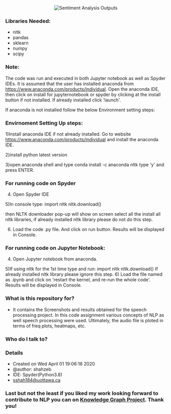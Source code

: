 <p align="center">
  <img src="https://user-images.githubusercontent.com/61950234/115969279-386f3400-a50a-11eb-926d-10a60cb47e9d.png?raw=true" alt="Sentiment Analysis Outputs"/>
</p>
 

### Libraries Needed:
   * nltk
   * pandas
   * sklearn
   * numpy
   * scipy


### Note:
  The code was run and executed in both Jupyter notebook as well as Spyder IDEs. It is assumed that the user has installed anaconda from https://www.anaconda.com/products/individual. Open the anaconda IDE, then click on install for jupyternotebook or spyder by clicking at the install button if not installed. If already installed click 'launch'.

If anaconda is not installed follow the below Environment setting steps:

### Envirnoment Setting Up steps:
   1)Install anaconda IDE if not already installed. Go to website https://www.anaconda.com/products/individual and install the anaconda IDE.
   
   2)install python latest version
   
   3)open anaconda shell and type 
conda install -c anaconda nltk
type 'y' and press ENTER.

### For running code on Spyder

   4) Open Spyder IDE 
   
   5)In console type: 
import nltk
nltk.download()

then NLTK downloader pop-up will show on screen select all the install all nltk libraries, if already installed nltk library please do not do this step.

   6) Load the code .py file. And click on run button. Results will be displayed in Console.

### For running code on Jupyter Notebook:

   4) Open Jupyter notebook from anaconda. 
   
   5)If using nltk for the 1st time type and run:
import nltk
nltk.download()
	If already installed nltk library please ignore this step.
    6) Load the file named as .ipynb and click on 'restart the kernel, and re-run the whole code'. Results will be displayed in Console.

### What is this repository for? ###

* It contains the Screenshots and results obtained for the speech processing project. In this code assignment various concepts of NLP as well speech processing were used. Ultimately, the audio file is ploted in terms of freq plots, heatmaps, etc. 

### Who do I talk to? ###
### Details ###
* Created on Wed April 01 19:06:18 2020
* @author: shahzeb
* IDE: Spyder(Python3.8)
* sshah184@uottawa.ca


### Last but not the least if you liked my work looking forward to contribute to NLP you can on [Knowledge Graph Project](https://github.com/ShahzebFarruk/Knowledge-graph). Thank you!
